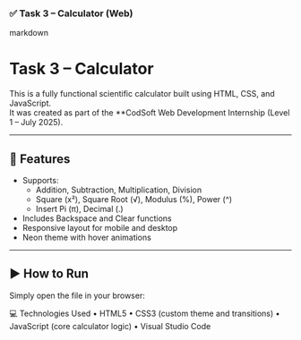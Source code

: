 

### ✅ Task 3 – Calculator (Web)

markdown
# Task 3 – Calculator

This is a fully functional scientific calculator built using HTML, CSS, and JavaScript.  
It was created as part of the **CodSoft Web Development Internship (Level 1 – July 2025).

---

## 🔧 Features

- Supports:
  - Addition, Subtraction, Multiplication, Division
  - Square (x²), Square Root (√), Modulus (%), Power (^)
  - Insert Pi (π), Decimal (.)
- Includes Backspace and Clear functions
- Responsive layout for mobile and desktop
- Neon theme with hover animations

---

## ▶ How to Run

Simply open the file in your browser:


💻 Technologies Used
	•	HTML5
	•	CSS3 (custom theme and transitions)
	•	JavaScript (core calculator logic)
	•	Visual Studio Code